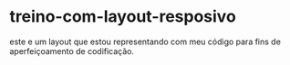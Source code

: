 # treino-com-layout-resposivo
este e um layout que estou representando com meu código para fins de aperfeiçoamento de codificação. 
